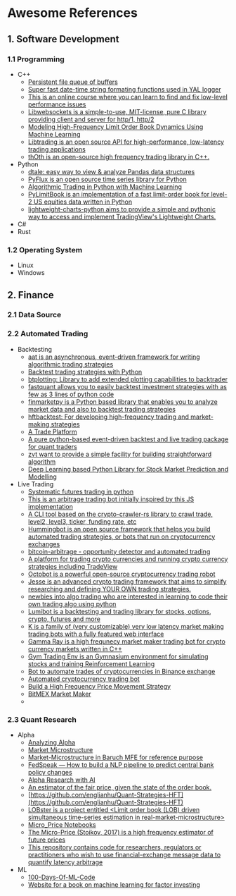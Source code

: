 # Awesome References

## 1. Software Development

### 1.1 Programming
- C++
  - [Persistent file queue of buffers](https://github.com/niXman/fqueue)
  - [Super fast date-time string formating functions used in YAL logger](https://github.com/niXman/dtf)
  - [This is an online course where you can learn to find and fix low-level performance issues](https://github.com/dendibakh/perf-ninja)
  - [Libwebsockets is a simple-to-use, MIT-license, pure C library providing client and server for http/1, http/2](https://github.com/warmcat/libwebsockets)
  - [Modeling High-Frequency Limit Order Book Dynamics Using Machine Learning](https://github.com/anuj1312/OrderBook-TickData-Trading-Strategy)
  - [Libtrading is an open source API for high-performance, low-latency trading applications](https://github.com/libtrading/libtrading)
  - [thOth is an open-source high frequency trading library in C++.](https://github.com/vermosen/thOth)
- Python
  - [dtale: easy way to view & analyze Pandas data structures](https://github.com/man-group/dtale)
  - [PyFlux is an open source time series library for Python](https://github.com/RJT1990/pyflux)
  - [Algorithmic Trading in Python with Machine Learning](https://github.com/edtechre/pybroker)
  - [PyLimitBook is an implementation of a fast limit-order book for level-2 US equities data written in Python](https://github.com/danielktaylor/PyLimitBook)
  - [lightweight-charts-python aims to provide a simple and pythonic way to access and implement TradingView's Lightweight Charts.](https://github.com/louisnw01/lightweight-charts-python)
- C#
- Rust

### 1.2 Operating System
- Linux
- Windows

## 2. Finance

### 2.1 Data Source

### 2.2 Automated Trading
- Backtesting
  - [aat is an asynchronous, event-driven framework for writing algorithmic trading strategies](https://github.com/AsyncAlgoTrading/aat)
  - [Backtest trading strategies with Python](https://github.com/kernc/backtesting.py)
  - [btplotting: Library to add extended plotting capabilities to backtrader ](https://github.com/happydasch/btplotting)
  - [fastquant allows you to easily backtest investment strategies with as few as 3 lines of python code](https://github.com/enzoampil/fastquant)
  - [finmarketpy is a Python based library that enables you to analyze market data and also to backtest trading strategies](https://github.com/cuemacro/finmarketpy)
  - [hftbacktest: For developing high-frequency trading and market-making strategies](https://github.com/nkaz001/hftbacktest)
  - [A Trade Platform](https://github.com/pegasusTrader/PandoraTrader)
  - [A pure python-based event-driven backtest and live trading package for quant traders](https://github.com/letianzj/quanttrader)
  - [zvt want to provide a simple facility for building straightforward algorithm](https://github.com/zvtvz/zvt)
  - [Deep Learning based Python Library for Stock Market Prediction and Modelling](https://github.com/achillesrasquinha/bulbea)
- Live Trading
  - [Systematic futures trading in python](https://github.com/robcarver17/pysystemtrade)
  - [This is an arbitrage trading bot initially inspired by this JS implementation](https://github.com/gabriel-milan/btrader)
  - [A CLI tool based on the crypto-crawler-rs library to crawl trade, level2, level3, ticker, funding rate, etc](https://github.com/crypto-crawler/carbonbot)
  - [Hummingbot is an open source framework that helps you build automated trading strategies, or bots that run on cryptocurrency exchanges](https://github.com/hummingbot/hummingbot)
  - [bitcoin-arbitrage - opportunity detector and automated trading](https://github.com/maxme/bitcoin-arbitrage)
  - [A platform for trading crypto currencies and running crypto currency strategies including TradeView](https://github.com/grantcolley/tradeview)
  - [Octobot is a powerful open-source cryptocurrency trading robot](https://github.com/Drakkar-Software/OctoBot)
  - [Jesse is an advanced crypto trading framework that aims to simplify researching and defining YOUR OWN trading strategies.](https://github.com/jesse-ai/jesse)
  - [newbies into algo trading who are interested in learning to code their own trading algo using python](https://github.com/sreenivasdoosa/sdoosa-algo-trade-python)
  - [Lumibot is a backtesting and trading library for stocks, options, crypto, futures and more](https://github.com/Lumiwealth/lumibot)
  - [K is a family of (very customizable) very low latency market making trading bots with a fully featured web interface](https://github.com/ctubio/Krypto-trading-bot)
  - [Gamma Ray is a high frequnecy market maker trading bot for crypto currency markets written in C++](https://github.com/hello2all/gamma-ray)
  - [Gym Trading Env is an Gymnasium environment for simulating stocks and training Reinforcement Learning](https://github.com/ClementPerroud/Gym-Trading-Env)
  - [Bot to automate trades of cryptocurrencies in Binance exchange](https://github.com/passa9/binance-market-maker-bot)
  - [Automated cryptocurrency trading bot](https://github.com/edeng23/binance-trade-bot)
  - [Build a High Frequency Price Movement Strategy](https://github.com/HujiaYuYoyo/448Project)
  - [BitMEX Market Maker](https://github.com/BitMEX/sample-market-maker)
  - 

### 2.3 Quant Research
- Alpha
  - [Analyzing Alpha](https://github.com/leosmigel/analyzingalpha)
  - [Market Microstructure](https://github.com/gjimzhou/MTH9879-Market-Microstructure-Models)
  - [Market-Microstructure in Baruch MFE for reference purpose](https://github.com/FranklinMa810/Market-Microstructure)
  - [FedSpeak — How to build a NLP pipeline to predict central bank policy changes](https://github.com/yukit-k/centralbank_analysis)
  - [Alpha Research with AI](https://github.com/yukit-k/ai-alpha)
  - [An estimator of the fair price, given the state of the order book.](https://github.com/sstoikov/microprice)
  - [https://github.com/englianhu/Quant-Strategies-HFT](https://github.com/englianhu/Quant-Strategies-HFT)
  - [LOBster is a project entitled <Limit order book (LOB) driven simultaneous time-series estimation in real-market-microstructure>](https://github.com/Jeonghwan-Cheon/lob-deep-learning)
  - [Micro_Price Notebooks](https://github.com/xhshenxin/Micro_Price)
  - [The Micro-Price (Stoikov, 2017) is a high frequency estimator of future prices](https://github.com/grayvalley/microprice-calibration)
  - [This repository contains code for researchers, regulators or practitioners who wish to use financial-exchange message data to quantify latency arbitrage](https://github.com/ericbudish/HFT-Races)
- ML
  - [100-Days-Of-ML-Code](https://github.com/Avik-Jain/100-Days-Of-ML-Code)
  - [Website for a book on machine learning for factor investing](https://github.com/shokru/mlfactor.github.io)
